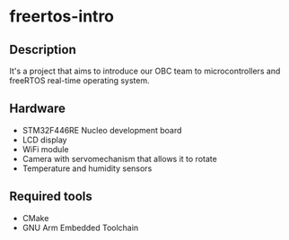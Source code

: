 # freertos-intro
## Description
It's a project that aims to introduce our OBC team to microcontrollers and freeRTOS real-time operating system.

## Hardware
* STM32F446RE Nucleo development board
* LCD display
* WiFi module
* Camera with servomechanism that allows it to rotate
* Temperature and humidity sensors

## Required tools
* CMake
* GNU Arm Embedded Toolchain
